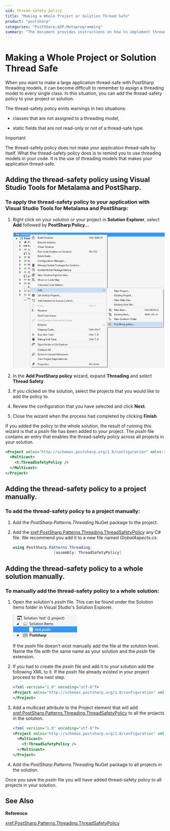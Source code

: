 ```yaml
---
uid: thread-safety-policy
title: "Making a Whole Project or Solution Thread Safe"
product: "postsharp"
categories: "PostSharp;AOP;Metaprogramming"
summary: "The document provides instructions on how to implement thread-safety policies in a project or solution using PostSharp threading models, either manually or via Visual Studio Tools for Metalama and PostSharp."
---
```

# Making a Whole Project or Solution Thread Safe

When you want to make a large application thread-safe with PostSharp threading models, it can become difficult to remember to assign a threading model to every single class. In this situation, you can add the thread-safety policy to your project or solution.

The thread-safety policy emits warnings in two situations:

* classes that are not assigned to a threading model,

* static fields that are not read-only or not of a thread-safe type.

> [!IMPORTANT]
> The thread-safety policy does not make your application thread-safe by itself. What the thread-safety policy does is to remind you to use threading models in your code. It is the use of threading models that makes your application thread-safe.


## Adding the thread-safety policy using Visual Studio Tools for Metalama and PostSharp.


### To apply the thread-safety policy to your application with Visual Studio Tools for Metalama and PostSharp:

1. Right click on your solution or your project in **Solution Explorer**, select **Add** followed by **PostSharp Policy...** 

    ![](deadlockdetection2.png)


2. In the **Add PostSharp policy** wizard, expand **Threading** and select **Thread Safety**. 


3. If you clicked on the solution, select the projects that you would like to add the policy to.


4. Review the configuration that you have selected and click **Next**. 


5. Close the wizard when the process had completed by clicking **Finish**. 


If you added the policy to the whole solution, the result of running this wizard is that a *pssln* file has been added to your project. The *pssln* file contains an entry that enables the thread-safety policy across all projects in your solution. 

```xml
<Project xmlns="http://schemas.postsharp.org/1.0/configuration" xmlns:t="clr-namespace:PostSharp.Patterns.Threading;assembly:PostSharp.Patterns.Threading">
  <Multicast>
    <t:ThreadSafetyPolicy />
  </Multicast>
</Project>
```


## Adding the thread-safety policy to a project manually.


### To add the thread-safety policy to a project manually:

1. Add the *PostSharp.Patterns.Threading* NuGet package to the project. 


2. Add the <xref:PostSharp.Patterns.Threading.ThreadSafetyPolicy> any C# file. We recommend you add it to a new file named *GlobalAspects.cs*. 

    ```csharp
    using PostSharp.Patterns.Threading;
                      [assembly: ThreadSafetyPolicy]
    ```



## Adding the thread-safety policy to a whole solution manually.


### To manually add the thread-safety policy to a whole solution:

1. Open the solution's *pssln* file. This can be found under the Solution Items folder in Visual Studio's Solution Explorer. 

    ![](deadlockdetection7.png)

    If the *pssln* file doesn't exist manually add the file at the solution level. Name the file with the same name as your solution and the *pssln* file extension. 


2. If you had to create the *pssln* file and add it to your solution add the following XML to it. If the *pssln* file already existed in your project proceed to the next step. 

    ```xml
    <?xml version="1.0" encoding="utf-8"?>
    <Project xmlns="http://schemas.postsharp.org/1.0/configuration" xmlns:t="clr-namespace:PostSharp.Patterns.Threading;assembly:PostSharp.Patterns.Threading">
    </Project>
    ```


3. Add a multicast attribute to the Project element that will add <xref:PostSharp.Patterns.Threading.ThreadSafetyPolicy> to all the projects in the solution. 

    ```xml
    <?xml version="1.0" encoding="utf-8"?>
    <Project xmlns="http://schemas.postsharp.org/1.0/configuration" xmlns:t="clr-namespace:PostSharp.Patterns.Threading;assembly:PostSharp.Patterns.Threading">
      <Multicast>
        <t:ThreadSafetyPolicy />
      </Multicast>
    </Project>
    ```


4. Add the *PostSharp.Patterns.Threading* NuGet package to all projects in the solution. 


Once you save the *pssln* file you will have added thread-safety policy to all projects in your solution. 

## See Also

**Reference**

<xref:PostSharp.Patterns.Threading.ThreadSafetyPolicy>
<br>
